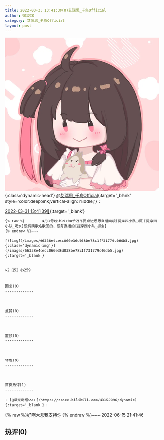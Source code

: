 ```yaml
---
title: 2022-03-31 13:41:39(0)艾瑞思_千鸟Official
author: 御坂IO
category: 艾瑞思_千鸟Official
layout: post
---
```


![img](/images/7e08840c56f251de28bdf766b647bd5fe9a5d50a.jpg){:class='dynamic-head'}
[@艾瑞思_千鸟Official](https://space.bilibili.com/1090010845/dynamic){:target='_blank' style='color:deeppink;vertical-align: middle;'}：

[2022-03-31 13:41:39🔗](https://t.bilibili.com/643673430043918352){:target='_blank'}

~~~
{% raw %}        4月1号晚上19:00千万不要点进思思直播间哦[提摩西小队_啊][提摩西小队_喝水]没有猜歌名歌回的、没有直播的[提摩西小队_抓虫]
{% endraw %}~~~

[![img](/images/66338e4cecc066e36d038be78c1f731779c06db5.jpg){:class='dynamic-img'}](/images/66338e4cecc066e36d038be78c1f731779c06db5.jpg){:target='_blank'}


↪️2 💬52 👍259


回复(0)
-------------



点赞(0)
-------------



置顶(0)
-------------



转发(0)
-------------



首页热评(1)
-------------

+ [@啵啵奇塔ww：](https://space.bilibili.com/43152096/dynamic){:target='_blank'}：
~~~
{% raw %}好啊大思我支持你
{% endraw %}~~~
2022-06-15 21:41:46


热评(0)
-------------



